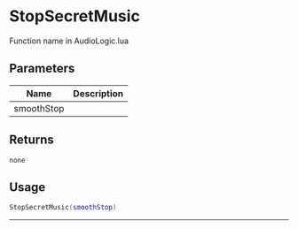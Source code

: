 # StopSecretMusic

Function name in AudioLogic.lua

## Parameters

| Name       | Description |
| ---------- | ----------- |
| smoothStop |             |

## Returns

`none`

## Usage

```lua
StopSecretMusic(smoothStop)
```

---
